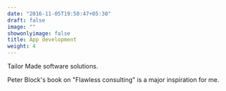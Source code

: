 ```yaml
---
date: "2016-11-05T19:50:47+05:30"
draft: false
image: ""
showonlyimage: false
title: App development
weight: 4
---
```


Tailor Made software solutions.
<!--more-->

Peter Block's book on "Flawless consulting" is a major inspiration for me.  
